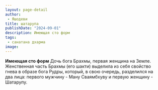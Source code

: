 ```yaml
---
layout: page-detail
author:
 - Яшодеви
title: шатарупа
publishDate: "2024-09-01"
description: Имеющая сто форм
tags:
 - санатана дхарма
image: 
---
```


__Имеющая сто форм__
Дочь бога Брахмы, первая женщина на Земле. Женственная часть Брахмы (его шакти) выделила из себя свойство гнева в образе бога Рудры, который, в свою очередь, разделился на два лица: первого мужчину - Ману Сваямбхуву и первую женщину - Шатарупу.

